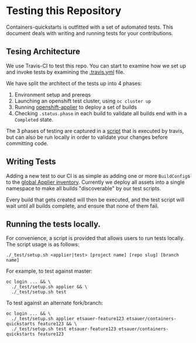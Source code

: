 # Testing this Repository

Containers-quickstarts is outfitted with a set of automated tests. This document deals with writing and running tests for your contributions.

## Tesing Architecture

We use Travis-CI to test this repo. You can start to examine how we set up and invoke tests by examining the [.travis.yml](/.travis.yml) file.

We have split the architect of the tests up into 4 phases:

1. Environment setup and prereqs
2. Launching an openshift test cluster, using `oc cluster up`
3. Running [openshift-applier](https://github.com/redhat-cop/openshift-applier) to deploy a set of builds
4. Checking `.status.phase` in each build to validate all builds end with in a `Completed` state.

The 3 phases of testing are captured in a [script](/_test/setup.sh) that is executed by travis, but can also be run locally in order to validate your changes before committing code.

## Writing Tests

Adding a new test to our CI is as simple as adding one or more `BuildConfig`s to the [global Applier inventory](/.applier). Currently we deploy all assets into a single namespace to make all builds "discoverable" by our test scripts.

Every build that gets created will then be executed, and the test script will wait until all builds complete, and ensure that none of them fail.

## Running the tests locally.

For convenience, a script is provided that allows users to run tests locally. The script usage is as follows:

```
./_test/setup.sh <applier|test> [project name] [repo slug] [branch name]
```

For example, to test against master:

```
oc login ... && \
  ./_test/setup.sh applier && \
  ./_test/setup.sh test
```

To test against an alternate fork/branch:

```
oc login ... && \
  ./_test/setup.sh applier etsauer-feature123 etsauer/containers-quickstarts feature123 && \
  ./_test/setup.sh test etsauer-feature123 etsauer/containers-quickstarts feature123
```
